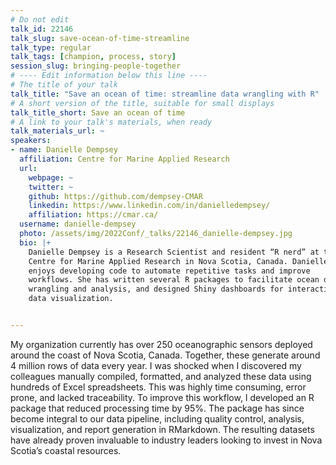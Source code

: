 ```yaml
---
# Do not edit
talk_id: 22146
talk_slug: save-ocean-of-time-streamline
talk_type: regular
talk_tags: [champion, process, story]
session_slug: bringing-people-together
# ---- Edit information below this line ----
# The title of your talk
talk_title: "Save an ocean of time: streamline data wrangling with R"
# A short version of the title, suitable for small displays
talk_title_short: Save an ocean of time
# A link to your talk's materials, when ready
talk_materials_url: ~
speakers:
- name: Danielle Dempsey
  affiliation: Centre for Marine Applied Research
  url:
    webpage: ~
    twitter: ~
    github: https://github.com/dempsey-CMAR
    linkedin: https://www.linkedin.com/in/danielledempsey/
    affiliation: https://cmar.ca/
  username: danielle-dempsey
  photo: /assets/img/2022Conf/_talks/22146_danielle-dempsey.jpg
  bio: |+
    Danielle Dempsey is a Research Scientist and resident “R nerd” at the
    Centre for Marine Applied Research in Nova Scotia, Canada. Danielle
    enjoys developing code to automate repetitive tasks and improve
    workflows. She has written several R packages to facilitate ocean data
    wrangling and analysis, and designed Shiny dashboards for interactive
    data visualization.


---
```


<!-- ABSTRACT ----
Please write abstract below. You may use simple markdown (links, code style, bold, italics)
-->

My organization currently has over 250 oceanographic sensors deployed around
the coast of Nova Scotia, Canada. Together, these generate around 4 million
rows of data every year. I was shocked when I discovered my colleagues
manually compiled, formatted, and analyzed these data using hundreds of
Excel spreadsheets. This was highly time consuming, error prone, and lacked
traceability. To improve this workflow, I developed an R package that reduced
processing time by 95%. The package has since become integral to our data
pipeline, including quality control, analysis, visualization, and report
generation in RMarkdown. The resulting datasets have already proven invaluable
to industry leaders looking to invest in Nova Scotia’s coastal resources.
